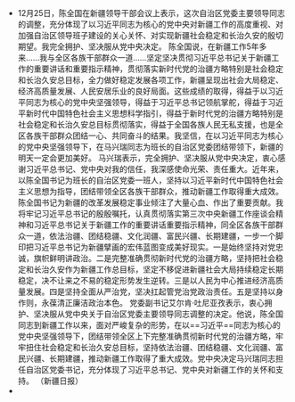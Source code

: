 - 12月25日，陈全国在新疆领导干部会议上表示，这次自治区党委主要领导同志的调整，充分体现了以习近平同志为核心的党中央对新疆工作的高度重视、对加强自治区领导班子建设的关心关怀、对实现新疆社会稳定和长治久安的殷切期望。我完全拥护、坚决服从党中央决定。
  陈全国说，在新疆工作5年多来……我与全区各族干部群众一道……坚定坚决贯彻习近平总书记关于新疆工作的重要讲话和重要指示精神，贯彻落实新时代党的治疆方略特别是社会稳定和长治久安总目标，全力做好稳定发展各项工作，新疆呈现出社会大局稳定、经济高质量发展、人民安居乐业的良好局面。这些成绩的取得，得益于以习近平同志为核心的党中央坚强领导，得益于习近平总书记领航掌舵，得益于习近平新时代中国特色社会主义思想科学指引，得益于新时代党的治疆方略特别是社会稳定和长治久安总目标贯彻落实，得益于全国各族人民无私支援，也是全区各族干部群众团结一心、共同奋斗的结果。我坚信，在以习近平同志为核心的党中央坚强领导下，在马兴瑞同志为班长的自治区党委团结带领下，新疆的明天一定会更加美好。
  马兴瑞表示，完全拥护、坚决服从党中央决定，衷心感谢习近平总书记、党中央对我的信任，我深感使命光荣、责任重大。近年来，以陈全国书记为班长的自治区党委一班人，坚持以习近平新时代中国特色社会主义思想为指导，团结带领全区各族干部群众，推动新疆工作取得重大成效。陈全国书记为新疆的改革发展稳定事业倾注了大量心血、作出了重要贡献。我将牢记习近平总书记的殷殷嘱托，认真贯彻落实第三次中央新疆工作座谈会精神和习近平总书记关于新疆工作的重要讲话重要指示精神，同全区各族干部群众一道，依法治疆、团结稳疆、文化润疆、富民兴疆、长期建疆，一步一个脚印把习近平总书记为新疆擘画的宏伟蓝图变成美好现实。一是始终坚持对党忠诚，旗帜鲜明讲政治。二是完整准确贯彻新时代党的治疆方略，坚持把社会稳定和长治久安作为新疆工作总目标，坚定不移促进新疆社会大局持续稳定长期稳定，决不让来之不易的稳定形势发生逆转。三是以人民为中心推进经济高质量发展。四是坚持全面从严治党，坚决扛起管党治党政治责任。五是坚持以身作则，永葆清正廉洁政治本色。
  党委副书记艾尔肯·吐尼亚孜表示，衷心拥护、坚决服从党中央关于自治区党委主要领导同志调整的决定。他说，陈全国同志到新疆工作以来，面对严峻复杂的形势，在以==习近平==同志为核心的党中央坚强领导下，团结带领全区上下完整准确贯彻新时代党的治疆方略，牢牢扭住社会稳定和长治久安总目标，坚持依法治疆、团结稳疆、文化润疆、富民兴疆、长期建疆，推动新疆工作取得了重大成效。党中央决定马兴瑞同志担任自治区党委书记，充分体现了习近平总书记、党中央对新疆工作的关怀和支持。
  （新疆日报）
-
